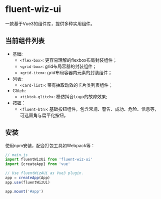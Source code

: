 # fluent-wiz-ui

一款基于Vue3的组件库，提供多种实用组件。

## 当前组件列表

- 基础:
    - `<flex-box>`: 更容易理解的flexbox布局封装组件；
    - `<grid-box>`: grid布局容器的封装组件；
    - `<grid-item>`: grid布局容器内元素的封装组件；
- 列表:
    - `<card-list>`: 带有抽取动效的卡片类列表组件；
- Glitch:
    - `<tiktok-glitch>`: 模仿抖音Logo的故障效果;
- 按钮：
    - `<fluent-btn>`: 基础按钮组件，包含常规、警告、成功、危险、信息等，可选圆角与扁平化按钮。
    
## 安装

使用npm安装，配合打包工具如Webpack等：

```js
// main.js
import fluentWizUi from 'fluent-wiz-ui'
import {createApp} from 'vue'

// Use fluentWizAUi as Vue3 plugin.
app = createApp(App)
app.use(fluentWizUi)

app.mount('#app')
```
